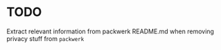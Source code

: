 # TODO
Extract relevant information from packwerk README.md when removing privacy stuff from `packwerk`
